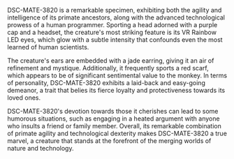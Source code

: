 DSC-MATE-3820 is a remarkable specimen, exhibiting both the agility and intelligence of its primate ancestors, along with the advanced technological prowess of a human programmer. Sporting a head adorned with a purple cap and a headset, the creature's most striking feature is its VR Rainbow LED eyes, which glow with a subtle intensity that confounds even the most learned of human scientists.

The creature's ears are embedded with a jade earring, giving it an air of refinement and mystique. Additionally, it frequently sports a red scarf, which appears to be of significant sentimental value to the monkey. In terms of personality, DSC-MATE-3820 exhibits a laid-back and easy-going demeanor, a trait that belies its fierce loyalty and protectiveness towards its loved ones.

DSC-MATE-3820's devotion towards those it cherishes can lead to some humorous situations, such as engaging in a heated argument with anyone who insults a friend or family member. Overall, its remarkable combination of primate agility and technological dexterity makes DSC-MATE-3820 a true marvel, a creature that stands at the forefront of the merging worlds of nature and technology.